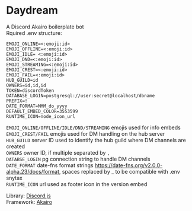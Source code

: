 # Daydream
 
A Discord Akairo boilerplate bot  
Rquired .env structure:
```
EMOJI_ONLINE=<:emoji:id>
EMOJI_OFFLINE=<:emoji:id>
EMOJI_IDLE= <:emoji:id>
EMOJI_DND=<:emoji:id>
EMOJI_STREAMING=<:emoji:id>
EMOJI_CREST=<:emoji:id>
EMOJI_FAIL=<:emoji:id>
HUB_GUILD=id
OWNERS=id,id,id
TOKEN=discordToken
DATABASE_LOGIN=postgresql://user:secret@localhost/dbname
PREFIX=!
DATE_FORMAT=MMM_do_yyyy
DEFAULT_EMBED_COLOR=3553599
RUNTIME_ICON=node_icon_url
```

`EMOJI_ONLINE/OFFLINE/IDLE/DND/STREAMING` emojis used for info embeds  
`EMOJI_CREST/FAIL` emojis used for DM handling on the hub server  
`HUB_GUILD` server ID used to identify the hub guild where DM channels are created  
`OWNERS` owner ID, if multiple separated by `,`  
`DATABSE_LOGIN` pg connection string to handle DM channels  
`DATE_FORMAT` date-fns format strings <https://date-fns.org/v2.0.0-alpha.23/docs/format>, spaces replaced by _ to be compatible with .env snytax  
`RUNTIME_ICON` url used as footer icon in the version embed

Library: [Discord.js](https://github.com/discordjs/discord.js)   
Framework: [Akairo](https://github.com/1Computer1/discord-akairo)   

